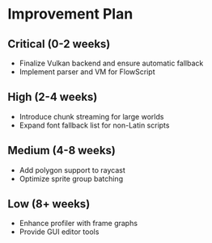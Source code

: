 # Improvement Plan

## Critical (0-2 weeks)
- Finalize Vulkan backend and ensure automatic fallback
- Implement parser and VM for FlowScript

## High (2-4 weeks)
- Introduce chunk streaming for large worlds
- Expand font fallback list for non-Latin scripts

## Medium (4-8 weeks)
- Add polygon support to raycast
- Optimize sprite group batching

## Low (8+ weeks)
- Enhance profiler with frame graphs
- Provide GUI editor tools


